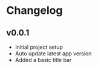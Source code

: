 # Changelog

## v0.0.1

- Initial project setup
- Auto update latest app version
- Added a basic title bar

